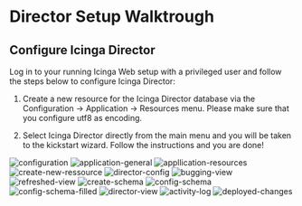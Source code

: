# Director Setup Walktrough


## Configure Icinga Director

Log in to your running Icinga Web setup with a privileged user and follow the steps below to configure Icinga Director:

1. Create a new resource for the Icinga Director database via the Configuration → Application → Resources menu. Please make sure that you configure utf8 as encoding.

2. Select Icinga Director directly from the main menu and you will be taken to the kickstart wizard. Follow the instructions and you are done!


![configuration](img/director/00-configuration.png)
![application-general](img/director/01-application-general.png)
![appllication-resources](img/director/02-appllication-resources.png)
![create-new-ressource](img/director/03-create-new-ressource.png)
![director-config](img/director/04-director-config.png)
![bugging-view](img/director/05-bugging-view.png)
![refreshed-view](img/director/06-refreshed-view.png)
![create-schema](img/director/07-create-schema.png)
![config-schema](img/director/08-config-schema.png)
![config-schema-filled](img/director/09-config-schema-filled.png)
![director-view](img/director/10-director-view.png)
![activity-log](img/director/11-activity-log.png)
![deployed-changes](img/director/12-deployed-changes.png)